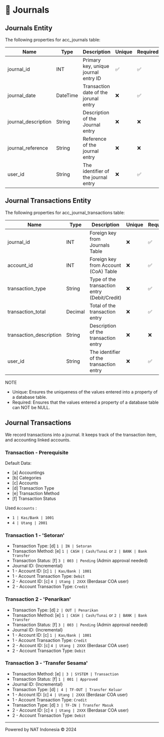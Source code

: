 # 🧾 Journals

## Journals Entity
The following properties for acc_journals table:

| Name                      | Type      | Description                               | Unique | Required  |
|---------------------------|-----------|-------------------------------------------|--------|-----------|
| journal_id                | INT       | Primary key, unique journal entry ID      |   ✅   |    ✅    |
| journal_date              | DateTime  | Transaction date of the jorunal entry     |   ❌   |    ✅    |
| journal_description       | String    | Description of the Journal entry          |   ❌   |    ❌    |
| journal_reference         | String    | Reference of the journal entry            |   ❌   |    ❌    |
| user_id                   | String    | The identifier of the journal entry       |   ❌   |    ✅    |

## Journal Transactions Entity
The following properties for acc_journal_transactions table:

| Name                          | Type      | Description                                   | Unique | Required  |
|-------------------------------|-----------|-----------------------------------------------|--------|-----------|
| journal_id                    | INT       | Foreign key from Journals Table               |   ❌   |    ✅    |
| account_id                    | INT       | Foreign key from Account (CoA) Table          |   ❌   |    ✅    |
| transaction_type              | String    | Type of the transaction entry (Debit/Credit)  |   ❌   |    ✅    |
| transaction_total             | Decimal   | Total of the transaction entry                |   ❌   |    ✅    |
| transaction_description       | String    | Description of the transaction entry          |   ❌   |    ❌    |
| user_id                       | String    | The identifier of the transaction entry       |   ❌   |    ✅    |

NOTE
- Unique: Ensures the uniqueness of the values entered into a property of a database table.
- Required: Ensures that the values entered a property of a database table can NOT be NULL.


## Journal Transactions
We record transactions into a journal. It keeps track of the transaction item, and accounting linked accounts.

### Transaction - Prerequisite
Default Data:
- [a] Accountings
- [b] Categories
- [c] Accounts
- [d] Transaction Type
- [e] Transaction Method
- [f] Transaction Status

Used `Accounts` :
- `1 | Kas/Bank | 1001`
- `4 | Utang | 2001`

### Transaction 1 - 'Setoran'
- Transaction Type: [d] `1 | IN | Setoran`
- Transaction Method: [e] `1 | CASH | Cash/Tunai` or `2 | BANK | Bank Transfer`
- Transaction Status: [f] `3 | 003 | Pending` (Admin approval needed)
- Journal ID: {Incremental}
- 1 - Account ID: [c] `1 | Kas/Bank | 1001`
- 1 - Account Transaction Type: `Debit`
- 2 - Account ID: [c] `4 | Utang | 2XXX` (Berdasar COA user)
- 2 - Account Transaction Type: `Credit`

### Transaction 2 - 'Penarikan'
- Transaction Type: [d] `2 | OUT | Penarikan`
- Transaction Method: [e] `1 | CASH | Cash/Tunai` or `2 | BANK | Bank Transfer`
- Transaction Status: [f] `3 | 003 | Pending` (Admin approval needed)
- Journal ID: {Incremental}
- 1 - Account ID: [c] `1 | Kas/Bank | 1001`
- 1 - Account Transaction Type: `Credit`
- 2 - Account ID: [c] `4 | Utang | 2XXX` (Berdasar COA user)
- 2 - Account Transaction Type: `Debit`

### Transaction 3 - 'Transfer Sesama'
- Transaction Method: [e] `| 3 | SYSTEM | Transaction`
- Transaction Status: [f] `1 | 001 | Approved`
- Journal ID: {Incremental}
- Transaction Type: [d] `| 4 | TF-OUT | Transfer Keluar`
- 1 - Account ID: [c] `4 | Utang | 2XXX` (Berdasar COA user)
- 1 - Account Transaction Type: `Credit`
- Transaction Type: [d] `3 | TF-IN | Transfer Masuk`
- 2 - Account ID: [c] `4 | Utang | 2XXX` (Berdasar COA user)
- 2 - Account Transaction Type: `Debit`


---
Powered by NAT Indonesia © 2024